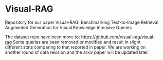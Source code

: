 # Visual-RAG
Repository for our paper Visual-RAG: Benchmarking Text-to-Image Retrieval Augmented Generation for Visual Knowledge Intensive Queries

The dataset repo have been move to: https://github.com/visual-rag/visual-rag
Some queries are been removed or modified and result in slight different stats comparing to that reported in paper. We are working on another round of data revision and the arxiv paper will be updated later.
